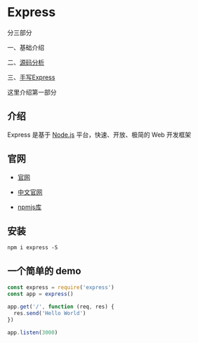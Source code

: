 # Express

分三部分

一、基础介绍

二、[源码分析](./Express源码解析.md)

三、[手写Express](./手写Express.md)



这里介绍第一部分

## 介绍

Express 是基于 [Node.js](https://nodejs.org/en/) 平台，快速、开放、极简的 Web 开发框架



## 官网

- [官网](http://expressjs.com/)

- [中文官网](https://www.expressjs.com.cn/)

- [npmjs库](https://www.npmjs.com/package/express)



## 安装

```shell
npm i express -S
```



## 一个简单的 demo

```javascript
const express = require('express')
const app = express()

app.get('/', function (req, res) {
  res.send('Hello World')
})

app.listen(3000)
```



